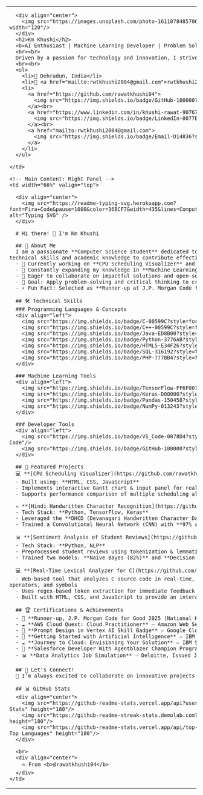 <table>
  <tr>
    <!-- Sidebar Profile: Left Panel -->
    <td width="34%" valign="top">

      <div align="center">
        <img src="https://images.unsplash.com/photo-1611078485706-3eb7e528d3c0?auto=format&fit=crop&w=250&q=80" alt="Tech Abstract Profile" width="120"/>
      </div>
      <h2>Km Khushi</h2>
      <b>AI Enthusiast | Machine Learning Developer | Problem Solver</b>
      <br><br>
      Driven by a passion for technology and innovation, I strive to lead and develop impactful solutions in the tech sector.
      <br><br>
      <ul>
        <li>📍 Dehradun, India</li>
        <li>📧 <a href="mailto:rwtkhushi2004@gmail.com">rwtkhushi2004@gmail.com</a></li>
        <li>
          <a href="https://github.com/rawatkhushi04">
            <img src="https://img.shields.io/badge/GitHub-100000?style=flat&logo=github&logoColor=white" alt="GitHub"/>
          </a><br>
          <a href="https://www.linkedin.com/in/khushi-rawat-907676270">
            <img src="https://img.shields.io/badge/LinkedIn-0077B5?style=flat&logo=linkedin&logoColor=white" alt="LinkedIn"/>
          </a><br>
          <a href="mailto:rwtkhushi2004@gmail.com">
            <img src="https://img.shields.io/badge/Email-D14836?style=flat&logo=gmail&logoColor=white" alt="Email"/>
          </a>
        </li>
      </ul>

    </td>

    <!-- Main Content: Right Panel -->
    <td width="66%" valign="top">

      <div align="center">
        <img src="https://readme-typing-svg.herokuapp.com?font=Fira+Code&pause=1000&color=36BCF7&width=435&lines=Computer+Science+Student;Machine+Learning+Enthusiast;Problem+Solver+%26+Innovator" alt="Typing SVG" />
      </div>

      # Hi there! 👋 I'm Km Khushi

      ## 🚀 About Me  
      I am a passionate **Computer Science student** dedicated to continuous learning and professional growth. My goal is to leverage my technical skills and academic knowledge to contribute effectively to **innovative projects**.  
      - 🔭 Currently working on **CPU Scheduling Visualizer** and **Handwritten Character Recognition** projects.  
      - 🌱 Constantly expanding my knowledge in **Machine Learning, Cloud Computing, and AI development**.  
      - 👯 Eager to collaborate on impactful solutions and open-source projects.  
      - 🎯 Goal: Apply problem-solving and critical thinking to create meaningful solutions.  
      - ⚡ Fun Fact: Selected as **Runner-up at J.P. Morgan Code for Good 2025**, chosen from over **50,000 applicants**.  

      ## 🛠️ Technical Skills  
      ### Programming Languages & Concepts  
      <div align="left">
        <img src="https://img.shields.io/badge/C-00599C?style=for-the-badge&logo=c&logoColor=white" alt="C"/>
        <img src="https://img.shields.io/badge/C++-00599C?style=for-the-badge&logo=c%2B%2B&logoColor=white" alt="C++"/>
        <img src="https://img.shields.io/badge/Java-ED8B00?style=for-the-badge&logo=java&logoColor=white" alt="Java"/>
        <img src="https://img.shields.io/badge/Python-3776AB?style=for-the-badge&logo=python&logoColor=white" alt="Python"/>
        <img src="https://img.shields.io/badge/HTML5-E34F26?style=for-the-badge&logo=html5&logoColor=white" alt="HTML5"/>
        <img src="https://img.shields.io/badge/SQL-316192?style=for-the-badge&logo=postgresql&logoColor=white" alt="SQL"/>
        <img src="https://img.shields.io/badge/PHP-777BB4?style=for-the-badge&logo=php&logoColor=white" alt="PHP"/>
      </div>

      ### Machine Learning Tools  
      <div align="left">
        <img src="https://img.shields.io/badge/TensorFlow-FF6F00?style=for-the-badge&logo=tensorflow&logoColor=white" alt="TensorFlow"/>
        <img src="https://img.shields.io/badge/Keras-D00000?style=for-the-badge&logo=keras&logoColor=white" alt="Keras"/>
        <img src="https://img.shields.io/badge/Pandas-150458?style=for-the-badge&logo=pandas&logoColor=white" alt="Pandas"/>
        <img src="https://img.shields.io/badge/NumPy-013243?style=for-the-badge&logo=NumPy&logoColor=white" alt="NumPy"/>
      </div>

      ### Developer Tools  
      <div align="left">
        <img src="https://img.shields.io/badge/VS_Code-0078D4?style=for-the-badge&logo=visual%20studio%20code&logoColor=white" alt="VS Code"/>
        <img src="https://img.shields.io/badge/GitHub-100000?style=for-the-badge&logo=github&logoColor=white" alt="GitHub"/>
      </div>

      ## 🌟 Featured Projects  
      💻 **[CPU Scheduling Visualizer](https://github.com/rawatkhushi04/CPU-Scheduling-Visualizer)**  
      - Built using: **HTML, CSS, JavaScript**  
      - Implements interactive Gantt chart & input panel for real-time scheduling simulation.  
      - Supports performance comparison of multiple scheduling algorithms.  

      ✍️ **[Hindi Handwritten Character Recognition](https://github.com/rawatkhushi04/Hindi-Handwritten-Character-Recognition)**  
      - Tech Stack: **Python, TensorFlow, Keras**  
      - Leveraged the **DHCD (Devanagari Handwritten Character Dataset)**.  
      - Trained a Convolutional Neural Network (CNN) with **97% accuracy** on unseen characters.  

      📊 **[Sentiment Analysis of Student Reviews](https://github.com/rawatkhushi04/Sentiment-Analysis-of-Student-Reviews)**  
      - Tech Stack: **Python, NLP**  
      - Preprocessed student reviews using tokenization & lemmatization.  
      - Trained two models: **Naïve Bayes (82%)** and **Decision Tree (98%)** classifiers.  

      💻 **[Real-Time Lexical Analyzer for C](https://github.com/rawatkhushi04/Real-time-lexical-analyzer)**  
      - Web-based tool that analyzes C source code in real-time, identifying lexical components like keywords, identifiers, constants, operators, and symbols  
      - Uses regex-based token extraction for immediate feedback without compilation  
      - Built with HTML, CSS, and JavaScript to provide an interactive and clean UI  

      ## 🏆 Certifications & Achievements
      - 🥇 **Runner-up, J.P. Morgan Code for Good 2025 (National Hackathon)** — Selected from 50,000+ applicants.
      - ☁️ **AWS Cloud Quest: Cloud Practitioner** — Amazon Web Services (AWS).
      - 🧠 **Prompt Design in Vertex AI Skill Badge** — Google Cloud.
      - 🧠 **Getting Started with Artificial Intelligence** — IBM SkillsBuild, Issued Jul 16, 2025.
      - ☁️ **Journey to Cloud: Envisioning Your Solution** — IBM SkillsBuild, Issued Jul 19, 2025.
      - 🏅 **Salesforce Developer With Agentblazer Champion Program** — SmartBridge/Salesforce, Issued Aug 8, 2025.
      - 📊 **Data Analytics Job Simulation** — Deloitte, Issued Jul 21, 2025.

      ## 🤝 Let's Connect!  
      💬 I’m always excited to collaborate on innovative projects and contribute to meaningful causes.  

      ## 📊 GitHub Stats
      <div align="center">
        <img src="https://github-readme-stats.vercel.app/api?username=rawatkhushi04&show_icons=true&theme=radical" alt="Khushi's GitHub Stats" height="180"/>
        <img src="https://github-readme-streak-stats.demolab.com?user=rawatkhushi04&theme=radical" alt="Khushi's GitHub Streak Stats" height="180"/>
        <img src="https://github-readme-stats.vercel.app/api/top-langs/?username=rawatkhushi04&layout=compact&theme=radical" alt="Khushi's Top Languages" height="180"/>
      </div>

      <br>
      <div align="center">
        ⭐ From <b>@rawatkhushi04</b>
      </div>
    </td>
  </tr>
</table>
